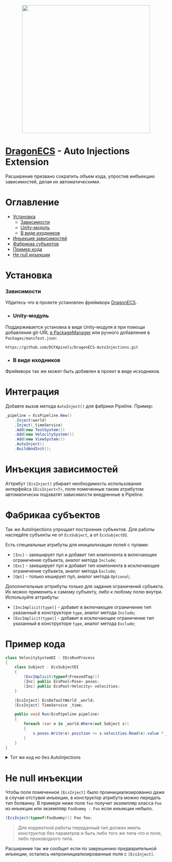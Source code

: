 <p align="center">
<img width="400" src="https://github.com/DCFApixels/DragonECS-AutoInjections/assets/99481254/f120bb2b-5117-4546-aa13-4734b2608712.png">
</p>

# [DragonECS](https://github.com/DCFApixels/DragonECS) - Auto Injections Extension
Расширение призвано сократить объем кода, упростив инбъекцию зависимостей, делая их автоматическими.

# Оглавление
* [Установка](#Установка)
   * [Зависимости](#Зависимости)
   * [Unity-модуль](#Unity-модуль)
   * [В виде иходников](#В-виде-иходников)
* [Инъекция зависимостей](#Инъекция-зависимостей)
* [Фабрикаа субъектов](#Фабрикаа-субъектов)
* [Пример кода](#Пример-кода)
* [Не null инъекции](#Не-null-инъекции)

# Установка
### Зависимости
Убдитесь что в проекте установлен фреймворк [DragonECS](https://github.com/DCFApixels/DragonECS).
* ### Unity-модуль
Поддерживается установка в виде Unity-модуля в  при помощи добавления git-URL [в PackageManager](https://docs.unity3d.com/2023.2/Documentation/Manual/upm-ui-giturl.html) или ручного добавления в `Packages/manifest.json`: 
```
https://github.com/DCFApixels/DragonECS-AutoInjections.git
```
* ### В виде иходников
Фреймворк так же может быть добавлен в проект в виде исходников. 

# Интеграция
Добавте вызов метода `AutoInject()` для фабрики Pipeline. Пример:
```csharp
_pipeline = EcsPipeline.New()
    .Inject(world)
    .Inject(_timeService)
    .Add(new TestSystem())
    .Add(new VelocitySystem())
    .Add(new ViewSystem())
    .AutoInject()
    .BuildAndInit();
```
  
# Инъекция зависимостей
Аттрибут `[EcsInject]` убирает необходимость использования интерфейса `IEcsInject<T>`, поля помеченные таким атрибутом автоматически подхватят зависимости внедренные в Pipeline. 

# Фабрикаа субъектов
Так же AutoInjections упрощает построение субъектов. Для работы наследйте субъекты не от `EcsSubject`, а от `EcsSubjectDI`.

Есть специальные атрибуты для инициализации полей с пулами: 
* `[Inc]` - закеширует пул и добавит тип компонента в включающее ограничение субъекта, аналог метода `Include`;
* `[Exc]` - закеширует пул и добавит тип компонента в исключающее ограничение субъекта, аналог метода `Exclude`;
* `[Opt]` - только кеширует пул, аналог метода `Optional`;

Дополнительные аттрибуты только для задания ограничений субъекта. Их можно применить к самому субъекту, либо к любому полю внутри. Используйте аттрибуты: 
* `[IncImplicit(type)]` - добавит в включающее ограничение тип указанный в конструкторе `type`, аналог метода `Include`;
* `[ExcImplicit(type)]` - добавит в исключающее ограничение тип указанный в конструкторе `type`, аналог метода `Exclude`;

# Пример кода
```csharp
class VelocitySystemDI : IEcsRunProcess
{
    class Subject : EcsSubjectDI
    {
        [ExcImplicit(typeof(FreezedTag))]
        [Inc] public EcsPool<Pose> poses;
        [Inc] public EcsPool<Velocity> velocities;
    }

    [EcsInject] EcsDefaultWorld _world;
    [EcsInject] TimeService _time;

    public void Run(EcsPipeline pipeline)
    {
        foreach (var e in _world.Where(out Subject s))
        {
            s.poses.Write(e).position += s.velocities.Read(e).value * _time.DeltaTime;
        }
    }
}
```
<details>
<summary>Тот же код но без AutoInjections</summary>
    
```csharp
class VelocitySystem : IEcsRunProcess, IEcsInject<EcsDefaultWorld>, IEcsInject<TimeService>
{
    class Subject : EcsSubject
    {
        public EcsPool<Pose> poses;
        public EcsPool<Velocity> velocities;
        public Subject(Builder b)
        {
            b.Exclude<FreezedTag>();
            poses = b.Include<Pose>();
            velocities = b.Include<Velocity>();
        }
    }

    EcsDefaultWorld _world;
    TimeService _time;

    public void Inject(EcsDefaultWorld obj) => _world = obj;
    public void Inject(TimeService obj) => _time = obj;

    public void Run(EcsPipeline pipeline)
    {
        foreach (var e in _world.Where(out Subject s))
        {
            s.poses.Write(e).position += s.velocities.Read(e).value * _time.DeltaTime;
        }
    }
}
```

</details>
    
# Не null инъекции

Чтобы поле помеченное `[EcsInject]` было проинициализированно даже в случае отстувия инъекции, в конструктор атрибута можно передать тип болванку. В примере ниже поле `foo` получит экземпляр класса `Foo` из инъекции или экземпляр `FooDummy : Foo` если инъекции небыло.
``` csharp
[EcsInject(typeof(FooDummy))] Foo foo;
```
> Для корректной работы переданный тип должен иметь конструктор без парамтров и быть либо того же типа что и поле, либо производного типа.
  
Расширение так же сообщит если по заврешению предварительной инъекции, остались непроинициализированные поля с `[EcsInject]`.
